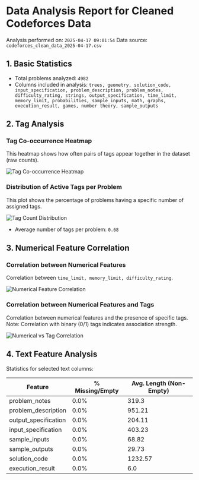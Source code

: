 # Data Analysis Report for Cleaned Codeforces Data

Analysis performed on: `2025-04-17 09:01:54`
Data source: `codeforces_clean_data_2025-04-17.csv`

## 1. Basic Statistics

* Total problems analyzed: `4982`
* Columns included in analysis: `trees, geometry, solution_code, input_specification, problem_description, problem_notes, difficulty_rating, strings, output_specification, time_limit, memory_limit, probabilities, sample_inputs, math, graphs, execution_result, games, number theory, sample_outputs`

## 2. Tag Analysis

### Tag Co-occurrence Heatmap

This heatmap shows how often pairs of tags appear together in the dataset (raw counts).

![Tag Co-occurrence Heatmap](tag_cooccurrence_heatmap.png)

### Distribution of Active Tags per Problem

This plot shows the percentage of problems having a specific number of assigned tags.

![Tag Count Distribution](tag_count_distribution.png)

* Average number of tags per problem: `0.68`

## 3. Numerical Feature Correlation

### Correlation between Numerical Features

Correlation between `time_limit, memory_limit, difficulty_rating`.

![Numerical Feature Correlation](numerical_correlation.png)

### Correlation between Numerical Features and Tags

Correlation between numerical features and the presence of specific tags. Note: Correlation with binary (0/1) tags indicates association strength.

![Numerical vs Tag Correlation](numerical_tag_correlation.png)

## 4. Text Feature Analysis

Statistics for selected text columns:

| Feature                 | % Missing/Empty | Avg. Length (Non-Empty) |
| ----------------------- | --------------- | ----------------------- |
| problem_notes           | 0.0%              | 319.3                      |
| problem_description     | 0.0%              | 951.21                      |
| output_specification    | 0.0%              | 204.11                      |
| input_specification     | 0.0%              | 403.23                      |
| sample_inputs           | 0.0%              | 68.82                      |
| sample_outputs          | 0.0%              | 29.73                      |
| solution_code           | 0.0%              | 1232.57                      |
| execution_result        | 0.0%              | 6.0                      |
